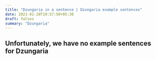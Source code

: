 ```yaml
---
title: "Dzungaria in a sentence | Dzungaria example sentences"
date: 2021-01-20T19:57:50+05:30
draft: falses
summary: "Dzungaria"
---
```

## Unfortunately, we have no example sentences for Dzungaria                 
